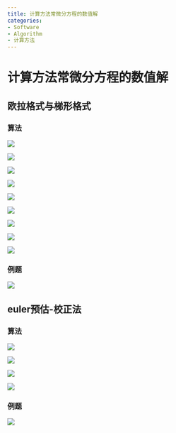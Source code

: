 ```yaml
---
title: 计算方法常微分方程的数值解
categories:
- Software
- Algorithm
- 计算方法
---
```

# 计算方法常微分方程的数值解

## 欧拉格式与梯形格式

### 算法

![](https://raw.githubusercontent.com/LuShan123888/Files/main/Pictures/2020-12-10-5ELNhDHruKcZb9l.png)

![](https://raw.githubusercontent.com/LuShan123888/Files/main/Pictures/2020-12-10-bGoANYiawlmF7Vv.png)

![](https://raw.githubusercontent.com/LuShan123888/Files/main/Pictures/2020-12-10-nmvD2NRP9yXpIa1.png)

![](https://raw.githubusercontent.com/LuShan123888/Files/main/Pictures/2020-12-10-Snky8HvTBjVEZfm.png)

![](https://raw.githubusercontent.com/LuShan123888/Files/main/Pictures/2020-12-10-vm6lITFrx58NGnz.png)

![](https://raw.githubusercontent.com/LuShan123888/Files/main/Pictures/2020-12-10-4Uo2YG9QHTzj3dO.png)

![](https://raw.githubusercontent.com/LuShan123888/Files/main/Pictures/2020-12-10-wLc6HPKOtEgu9fs.png)

![](https://raw.githubusercontent.com/LuShan123888/Files/main/Pictures/2020-12-10-KhDkn8SVd5BGoiy.png)

![](https://raw.githubusercontent.com/LuShan123888/Files/main/Pictures/2020-12-10-GbLPQ4ean5dosHB.png)

### 例题
![](https://raw.githubusercontent.com/LuShan123888/Files/main/Pictures/2020-12-10-ldY8zWspGPhcARN.png)

## euler预估-校正法
### 算法

![](https://raw.githubusercontent.com/LuShan123888/Files/main/Pictures/2020-12-10-ZhinU2qISuDFdev.png)

![](https://raw.githubusercontent.com/LuShan123888/Files/main/Pictures/2020-12-10-A9PHwB8GQrZCnvs.png)

![](https://raw.githubusercontent.com/LuShan123888/Files/main/Pictures/2020-12-10-V5m1NxFuTeMhJst.png)

![](https://raw.githubusercontent.com/LuShan123888/Files/main/Pictures/2020-12-10-bV2Dl687qUivguh.png)

### 例题

![](https://raw.githubusercontent.com/LuShan123888/Files/main/Pictures/2020-12-10-rVTz2yulqF8Y3go.png)